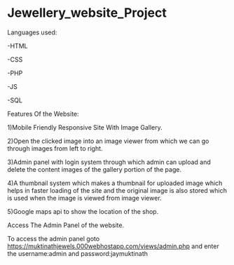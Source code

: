 # Jewellery_website_Project

Languages used:

-HTML

-CSS

-PHP

-JS

-SQL

Features Of the Website:

1)Mobile Friendly Responsive Site With Image Gallery.

2)Open the clicked image into an image viewer from which we can go through images from left to right.

3)Admin panel with login system through which admin can upload and delete the content images of the gallery
portion of the page.

4)A thumbnail system which makes a thumbnail for uploaded image which helps in faster loading of the site
and the original image is also stored which is used when the image is viewed from image viewer.

5)Google maps api to show the location of the shop.

Access The Admin Panel of the website.

To access the admin panel goto https://muktinathjewels.000webhostapp.com/views/admin.php and enter the username:admin and password:jaymuktinath
